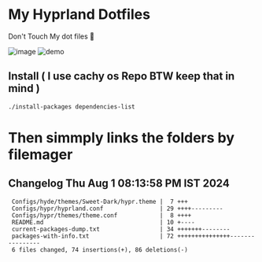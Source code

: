# My Hyprland Dotfiles
  Don't Touch My dot files 🙂
 

  ![image](https://github.com/ALEX5402/dotfiles/assets/76860596/2fbe6020-4d76-4cf7-b052-58ff43cda405)
  ![demo](https://github.com/ALEX5402/dotfiles/assets/76860596/ff68bba7-e8da-49d3-a716-3ed3d73cfc25)

## Install ( I use cachy os Repo BTW keep that in mind )
``` ./install-packages dependencies-list ```

# Then simmply links the folders by filemager
 
## Changelog Thu Aug  1 08:13:58 PM IST 2024
```
 Configs/hyde/themes/Sweet-Dark/hypr.theme |  7 +++
 Configs/hypr/hyprland.conf                | 29 ++++---------
 Configs/hypr/themes/theme.conf            |  8 ++++
 README.md                                 | 10 +----
 current-packages-dump.txt                 | 34 +++++++--------
 packages-with-info.txt                    | 72 +++++++++++++++----------------
 6 files changed, 74 insertions(+), 86 deletions(-)
```
 
